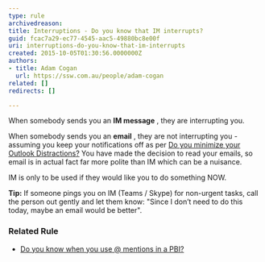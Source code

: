 ```yaml
---
type: rule
archivedreason: 
title: Interruptions - Do you know that IM interrupts?
guid: fcac7a29-ec77-4545-aac5-49880bc8e00f
uri: interruptions-do-you-know-that-im-interrupts
created: 2015-10-05T01:30:56.0000000Z
authors:
- title: Adam Cogan
  url: https://ssw.com.au/people/adam-cogan
related: []
redirects: []

---
```


When somebody sends you an  **IM message** , they are interrupting you.

When somebody sends you an  **email** , they are not interrupting you - assuming you keep your notifications off as per [Do you minimize your Outlook Distractions?](/_layouts/15/FIXUPREDIRECT.ASPX?WebId=3dfc0e07-e23a-4cbb-aac2-e778b71166a2&amp;TermSetId=07da3ddf-0924-4cd2-a6d4-a4809ae20160&amp;TermId=7d2b06ad-cac7-4afc-b7af-0552fe30b6ac) You have made the decision to read your emails, so email is in actual fact far more polite than IM which can be a nuisance.

IM is only to be used if they would like you to do something NOW.

<!--endintro-->

**Tip:** If someone pings you on IM (Teams / Skype) for non-urgent tasks, call the person out gently and let them know: "Since I don’t need to do this today, maybe an email would be better".

### Related Rule




* [Do you know when you use @ mentions in a PBI?](/_layouts/15/FIXUPREDIRECT.ASPX?WebId=3dfc0e07-e23a-4cbb-aac2-e778b71166a2&amp;TermSetId=07da3ddf-0924-4cd2-a6d4-a4809ae20160&amp;TermId=efd6c91e-7cc5-4473-a299-9104c8fd6e0d)
